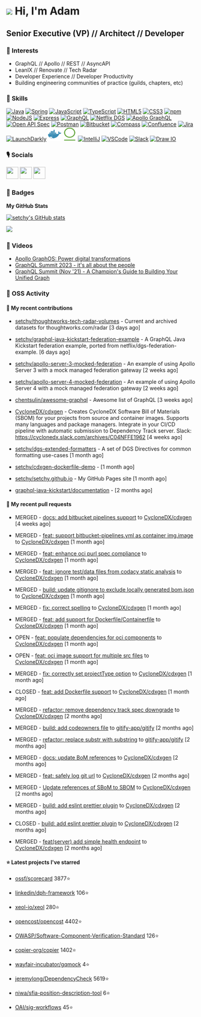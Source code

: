 ![](https://user-images.githubusercontent.com/18350557/176309783-0785949b-9127-417c-8b55-ab5a4333674e.gif) Hi, I'm Adam
============================================================================================================================

Senior Executive (VP) // Architect // Developer
-----------------------------------------------

### 🔭 Interests

- GraphQL // Apollo // REST // AsyncAPI
- LeanIX // Renovate // Tech Radar
- Developer Experience // Developer Productivity
- Building engineering communities of practice (guilds, chapters, etc)

### 💪 Skills

<p align="left">
  <a href="https://www.oracle.com/java/" target="_blank" rel="noreferrer"><img src="https://raw.githubusercontent.com/danielcranney/readme-generator/main/public/icons/skills/java-colored.svg" width="36" height="36" alt="Java" /></a>
  <a href="https://spring.io/" target="_blank" rel="noreferrer"><img src="https://cdn.worldvectorlogo.com/logos/spring-3.svg" width="36" height="36" alt="Spring" /></a> 
  <a href="https://developer.mozilla.org/en-US/docs/Web/JavaScript" target="_blank" rel="noreferrer"><img src="https://raw.githubusercontent.com/danielcranney/readme-generator/main/public/icons/skills/javascript-colored.svg" width="36" height="36" alt="JavaScript" /></a>
  <a href="https://www.typescriptlang.org/" target="_blank" rel="noreferrer"><img src="https://raw.githubusercontent.com/danielcranney/readme-generator/main/public/icons/skills/typescript-colored.svg" width="36" height="36" alt="TypeScript" /></a>
  <a href="https://developer.mozilla.org/en-US/docs/Glossary/HTML5" target="_blank" rel="noreferrer"><img src="https://raw.githubusercontent.com/danielcranney/readme-generator/main/public/icons/skills/html5-colored.svg" width="36" height="36" alt="HTML5" /></a>
  <a href="https://www.w3.org/TR/CSS/#css" target="_blank" rel="noreferrer"><img src="https://raw.githubusercontent.com/danielcranney/readme-generator/main/public/icons/skills/css3-colored.svg" width="36" height="36" alt="CSS3" /></a>
  <a href="https://www.npmjs.com//" target="_blank" rel="noreferrer"><img src="https://cdn.worldvectorlogo.com/logos/npm-square-red-1.svg" width="36" height="36" alt="npm" /></a>
  <a href="https://nodejs.org/en/" target="_blank" rel="noreferrer"><img src="https://raw.githubusercontent.com/danielcranney/readme-generator/main/public/icons/skills/nodejs-colored.svg" width="36" height="36" alt="NodeJS" /></a>
  <a href="https://expressjs.com/" target="_blank" rel="noreferrer"><img src="https://raw.githubusercontent.com/danielcranney/readme-generator/main/public/icons/skills/express-colored.svg" width="36" height="36" alt="Express" /></a>
  <a href="https://graphql.org/" target="_blank" rel="noreferrer"><img src="https://raw.githubusercontent.com/danielcranney/readme-generator/main/public/icons/skills/graphql-colored.svg" width="36" height="36" alt="GraphQL" /></a>
  <a href="https://netflix.github.io/dgs/" target="_blank" rel="noreferrer"><img src="https://raw.githubusercontent.com/Netflix/dgs/main/docs/images/dgs-framework-brand/Icon/dgs-icon--blue.svg" width="36" height="36" alt="Netflix DGS" /></a>
  <a href="https://apollographql.com/" target="_blank" rel="noreferrer"><img src="https://cdn.worldvectorlogo.com/logos/apollo-graphql-compact.svg" width="36" height="36" alt="Apollo GraphQL" /></a>
  <a href="https://swagger.io/specification/" target="_blank" rel="noreferrer"><img src="https://cdn.worldvectorlogo.com/logos/openapi-1.svg" width="36" height="36" alt="Open API Spec" /></a>
  <a href="https://www.postman.com//" target="_blank" rel="noreferrer"><img src="https://cdn.worldvectorlogo.com/logos/postman.svg" width="36" height="36" alt="Postman" /></a>
  <a href="https://www.atlassian.com/software/bitbucket" target="_blank" rel="noreferrer"><img src="https://cdn.worldvectorlogo.com/logos/bitbucket-icon.svg" width="36" height="36" alt="Bitbucket" /></a>
  <a href="https://www.atlassian.com/software/compass" target="_blank" rel="noreferrer"><img src="https://cdn.worldvectorlogo.com/logos/atlassian-compass-1.svg" width="36" height="36" alt="Compass" /></a>
  <a href="https://www.atlassian.com/software/confluence" target="_blank" rel="noreferrer"><img src="https://cdn.worldvectorlogo.com/logos/confluence-1.svg" width="36" height="36" alt="Confluence" /></a>
  <a href="https://www.atlassian.com/software/jira" target="_blank" rel="noreferrer"><img src="https://cdn.worldvectorlogo.com/logos/jira-1.svg" width="36" height="36" alt="Jira" /></a>
  <a href="https://launchdarkly.com/" target="_blank" rel="noreferrer"><img src="https://cdn.worldvectorlogo.com/logos/launchdarkly-2.svg" width="36" height="36" alt="LaunchDarkly" /></a>
  <a href="https://docker.com/" target="_blank" rel="noreferrer"><img src="https://raw.githubusercontent.com/nx211/homer-icons/master/png/docker.png" width="36" height="36" alt="Docker" /></a>
  <a href="https://jfrog.com/artifactory/" target="_blank" rel="noreferrer"><img src="https://raw.githubusercontent.com/nx211/homer-icons/master/png/artifactory.png" width="36" height="36" alt="Artifactory" /></a>
  <a href="https://www.jetbrains.com/idea/" target="_blank" rel="noreferrer"><img src="https://cdn.worldvectorlogo.com/logos/intellij-idea-1.svg" width="36" height="36" alt="IntelliJ" /></a>
  <a href="https://code.visualstudio.com/" target="_blank" rel="noreferrer"><img src="https://cdn.worldvectorlogo.com/logos/visual-studio-code-1.svg" width="36" height="36" alt="VSCode" /></a>
  <a href="https://slack.com/" target="_blank" rel="noreferrer"><img src="https://cdn.worldvectorlogo.com/logos/slack-new-logo.svg" width="36" height="36" alt="Slack" /></a>
  <a href="https://drawio-app.com/" target="_blank" rel="noreferrer"><img src="https://cdn.worldvectorlogo.com/logos/draw-io.svg" width="36" height="36" alt="Draw IO" /></a>
</p>

                      

### 🎙️ Socials
                  
<p align="left">
  <a href="https://www.github.com/setchy" target="_blank" rel="noreferrer"><img src="https://raw.githubusercontent.com/danielcranney/readme-generator/main/public/icons/socials/github.svg" width="32" height="32" /></a>
  <a href="https://www.linkedin.com/in/adamsetch" target="_blank" rel="noreferrer"><img src="https://raw.githubusercontent.com/danielcranney/readme-generator/main/public/icons/socials/linkedin.svg" width="32" height="32" /></a>
  <a href="https://www.twitter.com/setchy87" target="_blank" rel="noreferrer"><img src="https://raw.githubusercontent.com/danielcranney/readme-generator/main/public/icons/socials/twitter.svg" width="32" height="32" /></a>
</p>

### 📛 Badges

<b>My GitHub Stats</b>

<a href="http://www.github.com/setchy"><img src="https://github-readme-stats.vercel.app/api?username=setchy&show_icons=true&hide=&count_private=true&title_color=0891b2&text_color=ffffff&icon_color=0891b2&bg_color=1c1917&hide_border=true&show_icons=true" alt="setchy's GitHub stats" /></a>

<a href="http://www.github.com/setchy"><img src="https://github-readme-streak-stats.herokuapp.com/?user=setchy&stroke=ffffff&background=1c1917&ring=0891b2&fire=0891b2&currStreakNum=ffffff&currStreakLabel=0891b2&sideNums=ffffff&sideLabels=ffffff&dates=ffffff&hide_border=true" /></a>

### 📼 Videos

- [Apollo GraphOS: Power digital transformations](https://www.apollographql.com/enterprise?wvideo=4fu2lsjssc)
- [GraphQL Summit 2023 - it's all about the people](https://www.youtube.com/watch?v=090IWEcHbJc)
- [GraphQL Summit (Nov '21) - A Champion's Guide to Building Your Unified Graph](https://www.apollographql.com/events/roundtable/graphql-summit-november-2021/a-champions-guide-to-building-your-unified-graph)

### 🎯 OSS Activity
#### 🚀 My recent contributions



- [setchy/thoughtworks-tech-radar-volumes](https://github.com/setchy/thoughtworks-tech-radar-volumes) - Current and archived datasets for thoughtworks.com/radar  [3 days ago]

- [setchy/graphql-java-kickstart-federation-example](https://github.com/setchy/graphql-java-kickstart-federation-example) - A GraphQL Java Kickstart federation example, ported from netflix/dgs-federation-example. [6 days ago]

- [setchy/apollo-server-3-mocked-federation](https://github.com/setchy/apollo-server-3-mocked-federation) - An example of using Apollo Server 3 with a mock managed federation gateway [2 weeks ago]

- [setchy/apollo-server-4-mocked-federation](https://github.com/setchy/apollo-server-4-mocked-federation) - An example of using Apollo Server 4 with a mock managed federation gateway [2 weeks ago]

- [chentsulin/awesome-graphql](https://github.com/chentsulin/awesome-graphql) - Awesome list of GraphQL [3 weeks ago]

- [CycloneDX/cdxgen](https://github.com/CycloneDX/cdxgen) - Creates CycloneDX Software Bill of Materials (SBOM) for your projects from source and container images. Supports many languages and package managers. Integrate in your CI/CD pipeline with automatic submission to Dependency Track server. Slack: https://cyclonedx.slack.com/archives/C04NFFE1962 [4 weeks ago]

- [setchy/dgs-extended-formatters](https://github.com/setchy/dgs-extended-formatters) - A set of DGS Directives for common formatting use-cases [1 month ago]

- [setchy/cdxgen-dockerfile-demo](https://github.com/setchy/cdxgen-dockerfile-demo) -  [1 month ago]

- [setchy/setchy.github.io](https://github.com/setchy/setchy.github.io) - My GitHub Pages site [1 month ago]

- [graphql-java-kickstart/documentation](https://github.com/graphql-java-kickstart/documentation) -  [2 months ago]

#### 🎉 My recent pull requests



- MERGED - [docs: add bitbucket pipelines support](https://github.com/CycloneDX/cdxgen/pull/752) to [CycloneDX/cdxgen](https://github.com/CycloneDX/cdxgen) [4 weeks ago]

- MERGED - [feat: support bitbucket-pipelines.yml as container img.image](https://github.com/CycloneDX/cdxgen/pull/751) to [CycloneDX/cdxgen](https://github.com/CycloneDX/cdxgen) [1 month ago]

- MERGED - [feat: enhance oci purl spec compliance](https://github.com/CycloneDX/cdxgen/pull/749) to [CycloneDX/cdxgen](https://github.com/CycloneDX/cdxgen) [1 month ago]

- MERGED - [feat: ignore test/data files from codacy static analysis](https://github.com/CycloneDX/cdxgen/pull/710) to [CycloneDX/cdxgen](https://github.com/CycloneDX/cdxgen) [1 month ago]

- MERGED - [build: update gitignore to exclude locally generated bom.json](https://github.com/CycloneDX/cdxgen/pull/707) to [CycloneDX/cdxgen](https://github.com/CycloneDX/cdxgen) [1 month ago]

- MERGED - [fix: correct spelling](https://github.com/CycloneDX/cdxgen/pull/705) to [CycloneDX/cdxgen](https://github.com/CycloneDX/cdxgen) [1 month ago]

- MERGED - [feat: add support for Dockerfile/Containerfile](https://github.com/CycloneDX/cdxgen/pull/704) to [CycloneDX/cdxgen](https://github.com/CycloneDX/cdxgen) [1 month ago]

- OPEN - [feat: populate dependencies for oci components](https://github.com/CycloneDX/cdxgen/pull/700) to [CycloneDX/cdxgen](https://github.com/CycloneDX/cdxgen) [1 month ago]

- OPEN - [feat: oci image support for multiple src files](https://github.com/CycloneDX/cdxgen/pull/696) to [CycloneDX/cdxgen](https://github.com/CycloneDX/cdxgen) [1 month ago]

- MERGED - [fix: correctly set projectType option](https://github.com/CycloneDX/cdxgen/pull/692) to [CycloneDX/cdxgen](https://github.com/CycloneDX/cdxgen) [1 month ago]

- CLOSED - [feat: add Dockerfile support](https://github.com/CycloneDX/cdxgen/pull/691) to [CycloneDX/cdxgen](https://github.com/CycloneDX/cdxgen) [1 month ago]

- MERGED - [refactor: remove dependency track spec downgrade](https://github.com/CycloneDX/cdxgen/pull/642) to [CycloneDX/cdxgen](https://github.com/CycloneDX/cdxgen) [2 months ago]

- MERGED - [build: add codeowners file](https://github.com/gitify-app/gitify/pull/672) to [gitify-app/gitify](https://github.com/gitify-app/gitify) [2 months ago]

- MERGED - [refactor: replace substr with substring](https://github.com/gitify-app/gitify/pull/671) to [gitify-app/gitify](https://github.com/gitify-app/gitify) [2 months ago]

- MERGED - [docs: update BoM references](https://github.com/CycloneDX/cdxgen/pull/622) to [CycloneDX/cdxgen](https://github.com/CycloneDX/cdxgen) [2 months ago]

- MERGED - [feat: safely log git url](https://github.com/CycloneDX/cdxgen/pull/612) to [CycloneDX/cdxgen](https://github.com/CycloneDX/cdxgen) [2 months ago]

- MERGED - [Update references of SBoM to SBOM](https://github.com/CycloneDX/cdxgen/pull/610) to [CycloneDX/cdxgen](https://github.com/CycloneDX/cdxgen) [2 months ago]

- MERGED - [build: add eslint prettier plugin](https://github.com/CycloneDX/cdxgen/pull/607) to [CycloneDX/cdxgen](https://github.com/CycloneDX/cdxgen) [2 months ago]

- CLOSED - [build: add eslint prettier plugin](https://github.com/CycloneDX/cdxgen/pull/606) to [CycloneDX/cdxgen](https://github.com/CycloneDX/cdxgen) [2 months ago]

- MERGED - [feat(server) add simple health endpoint](https://github.com/CycloneDX/cdxgen/pull/605) to [CycloneDX/cdxgen](https://github.com/CycloneDX/cdxgen) [2 months ago]

#### ⭐ Latest projects I've starred



- [ossf/scorecard](https://github.com/ossf/scorecard) 3877⭐

- [linkedin/dph-framework](https://github.com/linkedin/dph-framework) 106⭐

- [xeol-io/xeol](https://github.com/xeol-io/xeol) 280⭐

- [opencost/opencost](https://github.com/opencost/opencost) 4402⭐

- [OWASP/Software-Component-Verification-Standard](https://github.com/OWASP/Software-Component-Verification-Standard) 126⭐

- [copier-org/copier](https://github.com/copier-org/copier) 1402⭐

- [wayfair-incubator/gqmock](https://github.com/wayfair-incubator/gqmock) 4⭐

- [jeremylong/DependencyCheck](https://github.com/jeremylong/DependencyCheck) 5619⭐

- [niwa/sfia-position-description-tool](https://github.com/niwa/sfia-position-description-tool) 6⭐

- [OAI/sig-workflows](https://github.com/OAI/sig-workflows) 45⭐


